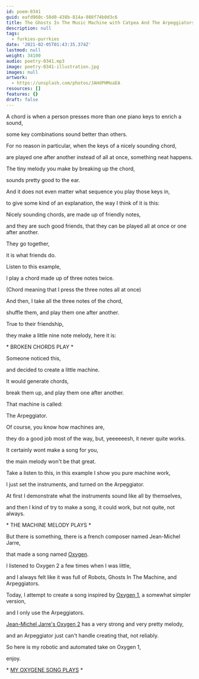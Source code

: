 ```yaml
---
id: poem-0341
guid: eafd960c-58d0-438b-814a-988f74b0d3c6
title: The Ghosts In The Music Machine with Catpea And The Arpeggiators
description: null
tags:
  - furkies-purrkies
date: '2021-02-05T01:43:35.374Z'
lastmod: null
weight: 34100
audio: poetry-0341.mp3
image: poetry-0341-illustration.jpg
images: null
artwork:
  - https://unsplash.com/photos/JAHdPHMoaEA
resources: []
features: {}
draft: false
---
```


A chord is when a person presses more than one piano keys to enrich a sound,

some key combinations sound better than others.

For no reason in particular, when the keys of a nicely sounding chord,

are played one after another instead of all at once, something neat happens.

The tiny melody you make by breaking up the chord,

sounds pretty good to the ear.

And it does not even matter what sequence you play those keys in,

to give some kind of an explanation, the way I think of it is this:

Nicely sounding chords, are made up of friendly notes,

and they are such good friends, that they can be played all at once or one after another.

They go together,

it is what friends do.

Listen to this example,

I play a chord made up of three notes twice.

(Chord meaning that I press the three notes all at once)

And then, I take all the three notes of the chord,

shuffle them, and play them one after another.

True to their friendship,

they make a little nine note melody, here it is:

\* BROKEN CHORDS PLAY \*

Someone noticed this,

and decided to create a little machine.

It would generate chords,

break them up, and play them one after another.

That machine is called:

The Arpeggiator.

Of course, you know how machines are,

they do a good job most of the way, but, yeeeeeesh, it never quite works.

It certainly wont make a song for you,

the main melody won't be that great.

Take a listen to this, in this example I show you pure machine work,

I just set the instruments, and turned on the Arpeggiator.

At first I demonstrate what the instruments sound like all by themselves,

and then I kind of try to make a song, it could work, but not quite, not always.

\* THE MACHINE MELODY PLAYS \*

But there is something, there is a french composer named Jean-Michel Jarre,

that made a song named [Oxygen](https://www.youtube.com/watch?v=hD4KMp22jBg).

I listened to Oxygen 2 a few times when I was little,

and I always felt like it was full of Robots, Ghosts In The Machine, and Arpeggiators.

Today, I attempt to create a song inspired by [Oxygen 1](https://www.youtube.com/watch?v=Sj7A8SX7ccI "Jean-Michel Jarre's Oxygen 1"), a somewhat simpler version,

and I only use the Arpeggiators.

[Jean-Michel Jarre's Oxygen 2](https://www.youtube.com/watch?v=hD4KMp22jBg) has a very strong and very pretty melody,

and an Arpeggiator just can't handle creating that, not reliably.

So here is my robotic and automated take on Oxygen 1,

enjoy.

\* [MY OXYGENE SONG PLAYS](files/meow-oxygene.mp3 "Meow Oxygene") \*
